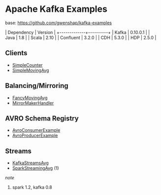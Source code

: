 Apache Kafka Examples
=====================

base: https://github.com/gwenshap/kafka-examples


| Dependency  | Version  |
+-------------+----------+
| Kafka       | 0.10.0.1 |
| Java        | 1.8      |
| Scala       | 2.10     |
| Confluent   | 3.2.0    |
| CDH         | 5.3.0    |
| HDP         | 2.5.0    |




Clients
-------

* [SimpleCounter](SimpleCounter)
* [SimpleMovingAvg](SimpleMovingAvg)

Balancing/Mirroring
-------------------

* [FancyMovingAvg](FancyMovingAvg)
* [MirrorMakerHandler](MirrorMakerHandler)


AVRO Schema Registry
--------------------

* [AvroConsumerExample](AvroConsumerExample)
* [AvroProducerExample](AvroProducerExample)


Streams
-------

* [KafkaStreamsAvg](KafkaStreamsAvg)
* [SparkStreamingAvg](StreamingAvg) (1)



*note*
1. spark 1.2, kafka 0.8


